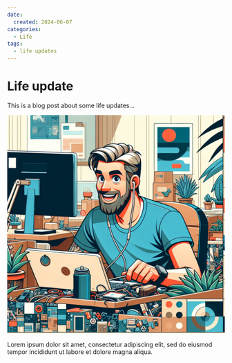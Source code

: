 ```yaml
---
date:
  created: 2024-06-07
categories:
  - Life
tags:
  - life updates
---
```


# Life update

This is a blog post about some life updates...

![Cartoon Software Engineer](cartoonEngineer1.png)

<!-- more -->

Lorem ipsum dolor sit amet, consectetur adipiscing elit, sed do eiusmod
tempor incididunt ut labore et dolore magna aliqua.